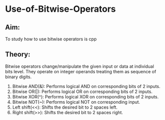 # Use-of-Bitwise-Operators

## Aim:
To study how to use bitwise operators is cpp

## Theory:
Bitwise operators change/manipulate the given input or data at individual bits level. They operate on integer operands treating them as sequence of binary digits.

1. Bitwise AND(&): Performs logical AND on corresponding bits of 2 inputs.
2. Bitwise OR(|): Performs logical OR on corresponding bits of 2 inputs.
3. Bitwise XOR(^): Performs logical XOR on corresponding bits of 2 inputs.
4. Bitwise NOT(~): Performs logical NOT on corresponding input.
5. Left shift(<<): Shifts the desired bit to 2 spaces left.
6. Right shift(>>): Shifts the desired bit to 2 spaces right.

